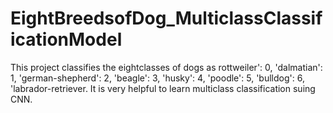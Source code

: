 # EightBreedsofDog_MulticlassClassificationModel
This project classifies the eightclasses of dogs as rottweiler': 0, 'dalmatian': 1, 'german-shepherd': 2, 'beagle': 3, 'husky': 4, 'poodle': 5, 'bulldog': 6, 'labrador-retriever. It is very helpful to learn multiclass classification suing CNN.
